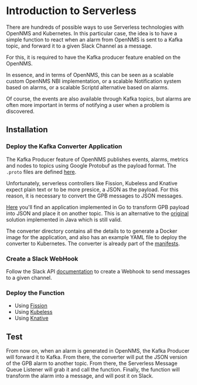 
# Introduction to Serverless

There are hundreds of possible ways to use Serverless technologies with OpenNMS and Kubernetes. In this particular case, the idea is to have a simple function to react when an alarm from OpenNMS is sent to a Kafka topic, and forward it to a given Slack Channel as a message.

For this, it is required to have the Kafka producer feature enabled on the OpenNMS.

In essence, and in terms of OpenNMS, this can be seen as a scalable custom OpenNMS NBI implementation, or a scalable Notification system based on alarms, or a scalable Scriptd alternative based on alarms.

Of course, the events are also available through Kafka topics, but alarms are often more important in terms of notifying a user when a problem is discovered.

## Installation

### Deploy the Kafka Converter Application

The Kafka Producer feature of OpenNMS publishes events, alarms, metrics and nodes to topics using Google Protobuf as the payload format. The `.proto` files are defined [here](https://github.com/OpenNMS/opennms/tree/develop/features/kafka/producer/src/main/proto).

Unfortunately, serverless controllers like Fission, Kubeless and Knative expect plain text or to be more presice, a JSON as the payload. For this reason, it is necessary to convert the GPB messages to JSON messages.

[Here](../tools/kafka-converter) you'll find an application implemented in Go to transform GPB payload into JSON and place it on another topic. This is an alternative to the [original](https://github.com/agalue/OpenNMS-Kafka-Converter) solution implemented in Java which is still valid.

The converter directory contains all the details to to generate a Docker image for the application, and also has an example YAML file to deploy the converter to Kubernetes. The converter is already part of the [manifests](../manifests/kafka.converter.yaml).

### Create a Slack WebHook

Follow the Slack API [documentation](https://api.slack.com/incoming-webhooks) to create a Webhook to send messages to a given channel.

### Deploy the Function

* Using [Fission](README.fission.md)
* Using [Kubeless](README.kubeless.md)
* Using [Knative](README.knative.md)

## Test

From now on, when an alarm is generated in OpenNMS, the Kafka Producer will forward it to Kafka. From there, the converter will put the JSON version of the GPB alarm to another topic. From there, the Serverless Message Queue Listener will grab it and call the function. Finally, the function will transform the alarm into a message, and will post it on Slack.
